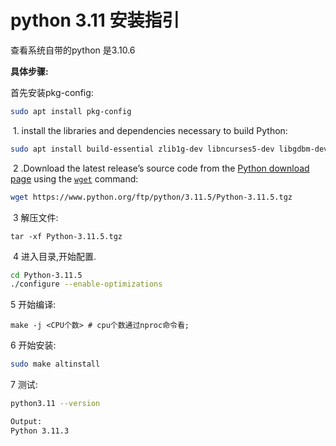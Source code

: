 # python 3.11 安装指引

查看系统自带的python 是3.10.6

**具体步骤:**

首先安装pkg-config:

```bash
sudo apt install pkg-config
```

​  1. install the libraries and dependencies necessary to build Python:

```bash
sudo apt install build-essential zlib1g-dev libncurses5-dev libgdbm-dev libnss3-dev libssl-dev libreadline-dev libffi-dev libsqlite3-dev wget libbz2-dev
```

​  2 .Download the latest release’s source code from the [Python download page](https://www.python.org/downloads/source/) using the [`wget`](https://linuxize.com/post/wget-command-examples/) command:

```bash
wget https://www.python.org/ftp/python/3.11.5/Python-3.11.5.tgz
```

​        3 解压文件:

```basic
tar -xf Python-3.11.5.tgz
```

​  4 进入目录,开始配置.

```bash
cd Python-3.11.5
./configure --enable-optimizations
```

5 开始编译:

```shell
make -j <CPU个数> # cpu个数通过nproc命令看;
```

6 开始安装:

```bash
sudo make altinstall
```

7 测试:

```bash
python3.11 --version

Output:
Python 3.11.3
```
